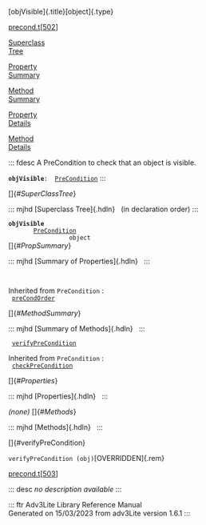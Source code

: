 [objVisible]{.title}[object]{.type}

[precond.t](../file/precond.t.html)\[[502](../source/precond.t.html#502)\]

[Superclass\
Tree](#_SuperClassTree_)

[Property\
Summary](#_PropSummary_)

[Method\
Summary](#_MethodSummary_)

[Property\
Details](#_Properties_)

[Method\
Details](#_Methods_)

::: fdesc
A PreCondition to check that an object is visible.

**`objVisible`**` :   `[`PreCondition`](../object/PreCondition.html)
:::

[]{#_SuperClassTree_}

::: mjhd
[Superclass Tree]{.hdln}   (in declaration order)
:::

**`objVisible`**\
`         `[`PreCondition`](../object/PreCondition.html)\
`                 object`\
[]{#_PropSummary_}

::: mjhd
[Summary of Properties]{.hdln}  
:::

` `

Inherited from `PreCondition` :\
` `[`preCondOrder`](../object/PreCondition.html#preCondOrder)`  `

[]{#_MethodSummary_}

::: mjhd
[Summary of Methods]{.hdln}  
:::

` `[`verifyPreCondition`](#verifyPreCondition)`  `

Inherited from `PreCondition` :\
` `[`checkPreCondition`](../object/PreCondition.html#checkPreCondition)`  `

[]{#_Properties_}

::: mjhd
[Properties]{.hdln}  
:::

*(none)* []{#_Methods_}

::: mjhd
[Methods]{.hdln}  
:::

[]{#verifyPreCondition}

`verifyPreCondition (obj)`[OVERRIDDEN]{.rem}

[precond.t](../file/precond.t.html)\[[503](../source/precond.t.html#503)\]

::: desc
*no description available*
:::

::: ftr
Adv3Lite Library Reference Manual\
Generated on 15/03/2023 from adv3Lite version 1.6.1
:::
